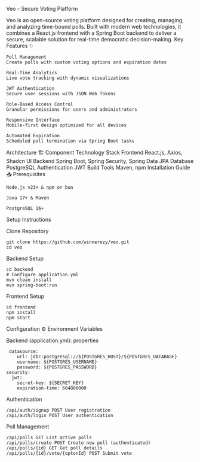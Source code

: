 Veo - Secure Voting Platform

Veo is an open-source voting platform designed for creating, managing, and analyzing time-bound polls. Built with modern web technologies, it combines a React.js frontend with a Spring Boot backend to deliver a secure, scalable solution for real-time democratic decision-making.
Key Features ✨

    Poll Management
    Create polls with custom voting options and expiration dates

    Real-Time Analytics
    Live vote tracking with dynamic visualizations

    JWT Authentication
    Secure user sessions with JSON Web Tokens

    Role-Based Access Control
    Granular permissions for users and administrators

    Responsive Interface
    Mobile-first design optimized for all devices

    Automated Expiration
    Scheduled poll termination via Spring Boot tasks

Architecture 🏗️
Component Technology Stack
Frontend React.js, Axios, Shadcn UI
Backend Spring Boot, Spring Security, Spring Data JPA
Database PostgreSQL
Authentication JWT
Build Tools Maven, npm
Installation Guide 📥
Prerequisites

    Node.js v23+ & npm or bun

    Java 17+ & Maven

    PostgreSQL 16+

Setup Instructions

Clone Repository
```
git clone https://github.com/winnerezy/veo.git
cd veo
```

Backend Setup
```
cd backend
# Configure application.yml
mvn clean install
mvn spring-boot:run
```
Frontend Setup
```
cd frontend
npm install
npm start
```

Configuration ⚙️
Environment Variables

Backend (application.yml):
properties
```
 datasource:
    url: jdbc:postgresql://${POSTGRES_HOST}/${POSTGRES_DATABASE}
    username: ${POSTGRES_USERNAME}
    password: ${POSTGRES_PASSWORD}
security:
  jwt:
    secret-key: ${SECRET_KEY}
    expiration-time: 604800000
```

Authentication
```
/api/auth/signup POST User registration
/api/auth/login POST User authentication
```
Poll Management
```
/api/polls GET List active polls
/api/polls/create POST Create new poll (authenticated)
/api/polls/{id} GET Get poll details
/api/polls/{id}/vote/{optonId} POST Submit vote
```